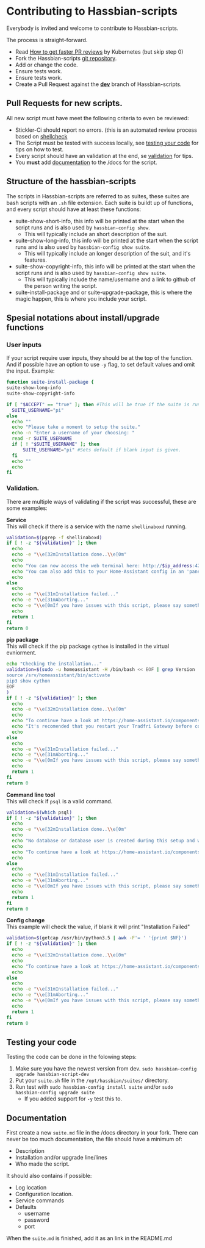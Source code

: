 # Contributing to Hassbian-scripts

Everybody is invited and welcome to contribute to Hassbian-scripts.

The process is straight-forward.
 - Read [How to get faster PR reviews](https://github.com/kubernetes/community/blob/master/contributors/guide/pull-requests.md#best-practices-for-faster-reviews) by Kubernetes (but skip step 0)
 - Fork the Hassbian-scripts [git repository](https://github.com/home-assistant/hassbian-scripts).
 - Add or change the code.
 - Ensure tests work.
 - Ensure tests work.
 - Create a Pull Request against the [**dev**](https://github.com/home-assistant/hassbian-scripts/tree/dev) branch of Hassbian-scripts.

## Pull Requests for new scripts.
All new script must have meet the following criteria to even be reviewed:
- Stickler-Ci should report no errors. (this is an automated review process based on [shellcheck](https://github.com/koalaman/shellcheck)
- The Script must be tested with success locally, see [testing your code](#testing-your-code) for tips on how to test.
- Every script should have an validation at the end, se [validation](#validation) for tips.
- You **must** add [documentation](#documentation) to the /docs for the script.

## Structure of the hassbian-scripts
The scripts in Hassbian-scripts are referred to as suites, these suites are bash scripts with an `.sh` file extension.
Each suite is buildt up of functions, and every script should have at least these functions:
 - suite-show-short-info, this info will be printed at the start when the script runs and is also used by `hassbian-config show`.
	- This will typically include an short description of the suit.
 - suite-show-long-info, this info will be printed at the start when the script runs and is also used by `hassbian-config show suite`.
	- This will typically include an longer description of the suit, and it's features.
 - suite-show-copyright-info, this info will be printed at the start when the script runs and is also used by `hassbian-config show suite`.
	- This will typically include the name/username and a link to github of the person writing the script.
 - suite-install-package and or suite-upgrade-package, this is where the magic happen, this is where you include your script.

## Spesial notations about install/upgrade functions
### User inputs
If your script require user inputs, they should be at the top of the function.
And if possible have an option to use `-y` flag, to set default values and omit the input.
Example:
```bash
function suite-install-package {
suite-show-long-info
suite-show-copyright-info

if [ "$ACCEPT" == "true" ]; then #This will be true if the suite is run with `-y`
  SUITE_USERNAME="pi"
else
  echo ""
  echo "Please take a moment to setup the suite."
  echo -n "Enter a username of your choosing: "
  read -r SUITE_USERNAME
  if [ ! "$SUITE_USERNAME" ]; then
      SUITE_USERNAME="pi" #Sets default if blank input is given.
  fi
  echo ""
  echo
fi
```

### Validation.
There are multiple ways of validating if the script was successful, these are some examples:

**Service**  
This will check if there is a service with the name `shellinaboxd` running.
```bash
validation=$(pgrep -f shellinaboxd)
if [ ! -z "${validation}" ]; then
  echo
  echo -e "\\e[32mInstallation done..\\e[0m"
  echo
  echo "You can now access the web terminal here: http://$ip_address:4200"
  echo "You can also add this to your Home-Assistant config in an 'panel_iframe'"
  echo
else
  echo
  echo -e "\\e[31mInstallation failed..."
  echo -e "\\e[31mAborting..."
  echo -e "\\e[0mIf you have issues with this script, please say something in the #devs_hassbian channel on Discord."
  echo
  return 1
fi
return 0
```

**pip package**  
This will check if the pip package `cython` is installed in the virtual evniorment.
```bash
echo "Checking the installation..."
validation=$(sudo -u homeassistant -H /bin/bash << EOF | grep Version | awk '{print $2}'
source /srv/homeassistant/bin/activate
pip3 show cython
EOF
)
if [ ! -z "${validation}" ]; then
  echo
  echo -e "\\e[32mInstallation done..\\e[0m"
  echo
  echo "To continue have a look at https://home-assistant.io/components/tradfri/"
  echo "It's recomended that you restart your Tradfri Gateway before continuing."
  echo
else
  echo
  echo -e "\\e[31mInstallation failed..."
  echo -e "\\e[31mAborting..."
  echo -e "\\e[0mIf you have issues with this script, please say something in the #devs_hassbian channel on Discord."
  echo
  return 1
fi
return 0
```

**Command line tool**  
This will check if `psql` is a valid command.
```bash
validation=$(which psql)
if [ ! -z "${validation}" ]; then
  echo
  echo -e "\\e[32mInstallation done..\\e[0m"
  echo
  echo "No database or database user is created during this setup and will need to be created manually."
  echo
  echo "To continue have a look at https://home-assistant.io/components/recorder/"
  echo
else
  echo
  echo -e "\\e[31mInstallation failed..."
  echo -e "\\e[31mAborting..."
  echo -e "\\e[0mIf you have issues with this script, please say something in the #devs_hassbian channel on Discord."
  echo
  return 1
fi
return 0
```

**Config change**  
This example will check the value, if blank it will print "Installation Failed"  
```bash
validation=$(getcap /usr/bin/python3.5 | awk -F'= ' '{print $NF}')
if [ ! -z "${validation}" ]; then
  echo
  echo -e "\\e[32mInstallation done..\\e[0m"
  echo
  echo "To continue have a look at https://home-assistant.io/components/emulated_hue/"
  echo
else
  echo
  echo -e "\\e[31mInstallation failed..."
  echo -e "\\e[31mAborting..."
  echo -e "\\e[0mIf you have issues with this script, please say something in the #devs_hassbian channel on Discord."
  echo
  return 1
fi
return 0
```

## Testing your code
Testing the code can be done in the folowing steps:
1. Make sure you have the newest version from dev. `sudo hassbian-config upgrade hassbian-script-dev`
2. Put your `suite.sh` file in the `/opt/hassbian/suites/` directory.
3. Run test with `sudo hassbian-config install suite` and/or `sudo hassbian-config upgrade suite`
	- If you added support for `-y` test this to.


## Documentation
First create a new `suite.md` file in the /docs directory in your fork.
There can never be too much documentation, the file should have a minimum of:
- Description
- Installation and/or upgrade line/lines
- Who made the script.

It should also contains if possible:
- Log location
- Configuration location.
- Service commands
- Defaults
	- username
	- password
	- port

When the `suite.md` is finished, add it as an link in the README.md
